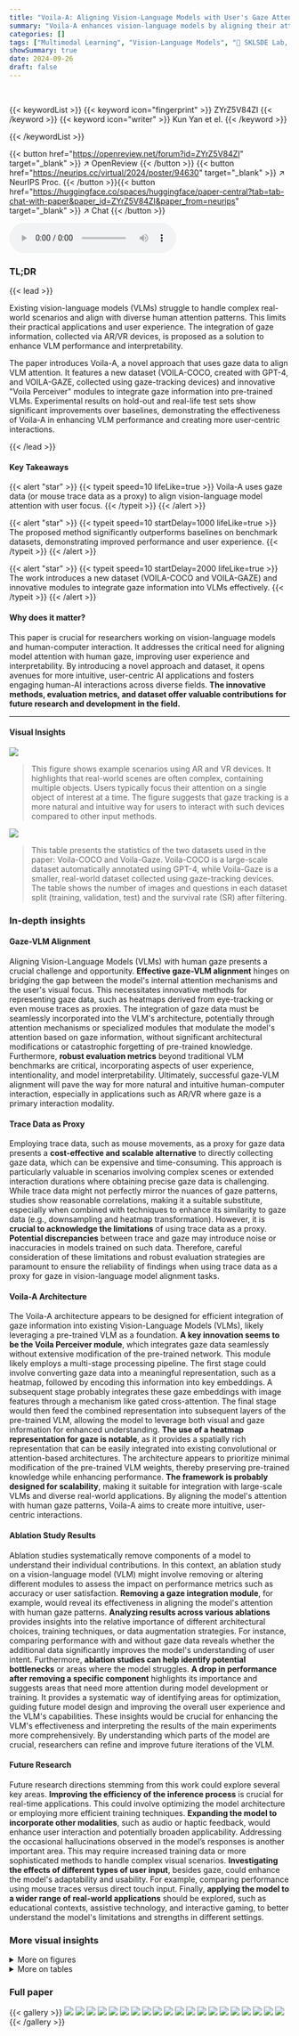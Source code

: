 ```yaml
---
title: "Voila-A: Aligning Vision-Language Models with User's Gaze Attention"
summary: "Voila-A enhances vision-language models by aligning their attention with user gaze, improving real-world application effectiveness and interpretability."
categories: []
tags: ["Multimodal Learning", "Vision-Language Models", "🏢 SKLSDE Lab, Beihang University",]
showSummary: true
date: 2024-09-26
draft: false
---
```


<br>

{{< keywordList >}}
{{< keyword icon="fingerprint" >}} ZYrZ5V84ZI {{< /keyword >}}
{{< keyword icon="writer" >}} Kun Yan et el. {{< /keyword >}}
 
{{< /keywordList >}}

{{< button href="https://openreview.net/forum?id=ZYrZ5V84ZI" target="_blank" >}}
↗ OpenReview
{{< /button >}}
{{< button href="https://neurips.cc/virtual/2024/poster/94630" target="_blank" >}}
↗ NeurIPS Proc.
{{< /button >}}{{< button href="https://huggingface.co/spaces/huggingface/paper-central?tab=tab-chat-with-paper&paper_id=ZYrZ5V84ZI&paper_from=neurips" target="_blank" >}}
↗ Chat
{{< /button >}}



<audio controls>
    <source src="https://ai-paper-reviewer.com/ZYrZ5V84ZI/podcast.wav" type="audio/wav">
    Your browser does not support the audio element.
</audio>


### TL;DR


{{< lead >}}

Existing vision-language models (VLMs) struggle to handle complex real-world scenarios and align with diverse human attention patterns.  This limits their practical applications and user experience.  The integration of gaze information, collected via AR/VR devices, is proposed as a solution to enhance VLM performance and interpretability. 

The paper introduces Voila-A, a novel approach that uses gaze data to align VLM attention.  It features a new dataset (VOILA-COCO, created with GPT-4, and VOILA-GAZE, collected using gaze-tracking devices) and innovative "Voila Perceiver" modules to integrate gaze information into pre-trained VLMs.  Experimental results on hold-out and real-life test sets show significant improvements over baselines, demonstrating the effectiveness of Voila-A in enhancing VLM performance and creating more user-centric interactions.

{{< /lead >}}


#### Key Takeaways

{{< alert "star" >}}
{{< typeit speed=10 lifeLike=true >}} Voila-A uses gaze data (or mouse trace data as a proxy) to align vision-language model attention with user focus. {{< /typeit >}}
{{< /alert >}}

{{< alert "star" >}}
{{< typeit speed=10 startDelay=1000 lifeLike=true >}} The proposed method significantly outperforms baselines on benchmark datasets, demonstrating improved performance and user experience. {{< /typeit >}}
{{< /alert >}}

{{< alert "star" >}}
{{< typeit speed=10 startDelay=2000 lifeLike=true >}} The work introduces a new dataset (VOILA-COCO and VOILA-GAZE) and innovative modules to integrate gaze information into VLMs effectively. {{< /typeit >}}
{{< /alert >}}

#### Why does it matter?
This paper is crucial for researchers working on vision-language models and human-computer interaction.  It addresses the critical need for aligning model attention with human gaze, improving user experience and interpretability. By introducing a novel approach and dataset, it opens avenues for more intuitive, user-centric AI applications and fosters engaging human-AI interactions across diverse fields. **The innovative methods, evaluation metrics, and dataset offer valuable contributions for future research and development in the field.**

------
#### Visual Insights



![](https://ai-paper-reviewer.com/ZYrZ5V84ZI/figures_1_1.jpg)

> This figure shows example scenarios using AR and VR devices.  It highlights that real-world scenes are often complex, containing multiple objects. Users typically focus their attention on a single object of interest at a time.  The figure suggests that gaze tracking is a more natural and intuitive way for users to interact with such devices compared to other input methods.





![](https://ai-paper-reviewer.com/ZYrZ5V84ZI/tables_4_1.jpg)

> This table presents the statistics of the two datasets used in the paper: Voila-COCO and Voila-Gaze.  Voila-COCO is a large-scale dataset automatically annotated using GPT-4, while Voila-Gaze is a smaller, real-world dataset collected using gaze-tracking devices. The table shows the number of images and questions in each dataset split (training, validation, test) and the survival rate (SR) after filtering.





### In-depth insights


#### Gaze-VLM Alignment
Aligning Vision-Language Models (VLMs) with human gaze presents a crucial challenge and opportunity.  **Effective gaze-VLM alignment** hinges on bridging the gap between the model's internal attention mechanisms and the user's visual focus.  This necessitates innovative methods for representing gaze data, such as heatmaps derived from eye-tracking or even mouse traces as proxies.  The integration of gaze data must be seamlessly incorporated into the VLM's architecture, potentially through attention mechanisms or specialized modules that modulate the model's attention based on gaze information, without significant architectural modifications or catastrophic forgetting of pre-trained knowledge.  Furthermore, **robust evaluation metrics** beyond traditional VLM benchmarks are critical, incorporating aspects of user experience, intentionality, and model interpretability.  Ultimately, successful gaze-VLM alignment will pave the way for more natural and intuitive human-computer interaction, especially in applications such as AR/VR where gaze is a primary interaction modality.

#### Trace Data as Proxy
Employing trace data, such as mouse movements, as a proxy for gaze data presents a **cost-effective and scalable alternative** to directly collecting gaze data, which can be expensive and time-consuming.  This approach is particularly valuable in scenarios involving complex scenes or extended interaction durations where obtaining precise gaze data is challenging. While trace data might not perfectly mirror the nuances of gaze patterns, studies show reasonable correlations, making it a suitable substitute, especially when combined with techniques to enhance its similarity to gaze data (e.g., downsampling and heatmap transformation).  However, it is **crucial to acknowledge the limitations** of using trace data as a proxy.  **Potential discrepancies** between trace and gaze may introduce noise or inaccuracies in models trained on such data.  Therefore, careful consideration of these limitations and robust evaluation strategies are paramount to ensure the reliability of findings when using trace data as a proxy for gaze in vision-language model alignment tasks.

#### Voila-A Architecture
The Voila-A architecture appears to be designed for efficient integration of gaze information into existing Vision-Language Models (VLMs), likely leveraging a pre-trained VLM as a foundation.  **A key innovation seems to be the Voila Perceiver module**, which integrates gaze data seamlessly without extensive modification of the pre-trained network. This module likely employs a multi-stage processing pipeline. The first stage could involve converting gaze data into a meaningful representation, such as a heatmap, followed by encoding this information into key embeddings.  A subsequent stage probably integrates these gaze embeddings with image features through a mechanism like gated cross-attention.  The final stage would then feed the combined representation into subsequent layers of the pre-trained VLM, allowing the model to leverage both visual and gaze information for enhanced understanding. **The use of a heatmap representation for gaze is notable**, as it provides a spatially rich representation that can be easily integrated into existing convolutional or attention-based architectures.  The architecture appears to prioritize minimal modification of the pre-trained VLM weights, thereby preserving pre-trained knowledge while enhancing performance. **The framework is probably designed for scalability**, making it suitable for integration with large-scale VLMs and diverse real-world applications. By aligning the model's attention with human gaze patterns, Voila-A aims to create more intuitive, user-centric interactions.

#### Ablation Study Results
Ablation studies systematically remove components of a model to understand their individual contributions.  In this context, an ablation study on a vision-language model (VLM) might involve removing or altering different modules to assess the impact on performance metrics such as accuracy or user satisfaction.  **Removing a gaze integration module**, for example, would reveal its effectiveness in aligning the model's attention with human gaze patterns.  **Analyzing results across various ablations** provides insights into the relative importance of different architectural choices, training techniques, or data augmentation strategies. For instance, comparing performance with and without gaze data reveals whether the additional data significantly improves the model's understanding of user intent.  Furthermore, **ablation studies can help identify potential bottlenecks** or areas where the model struggles.  **A drop in performance after removing a specific component** highlights its importance and suggests areas that need more attention during model development or training.  It provides a systematic way of identifying areas for optimization, guiding future model design and improving the overall user experience and the VLM's capabilities.  These insights would be crucial for enhancing the VLM's effectiveness and interpreting the results of the main experiments more comprehensively. By understanding which parts of the model are crucial, researchers can refine and improve future iterations of the VLM.

#### Future Research
Future research directions stemming from this work could explore several key areas.  **Improving the efficiency of the inference process** is crucial for real-time applications.  This could involve optimizing the model architecture or employing more efficient training techniques.  **Expanding the model to incorporate other modalities**, such as audio or haptic feedback, would enhance user interaction and potentially broaden applicability.  Addressing the occasional hallucinations observed in the model’s responses is another important area.  This may require increased training data or more sophisticated methods to handle complex visual scenarios.  **Investigating the effects of different types of user input**, besides gaze, could enhance the model's adaptability and usability. For example, comparing performance using mouse traces versus direct touch input.  Finally,  **applying the model to a wider range of real-world applications** should be explored, such as educational contexts, assistive technology, and interactive gaming, to better understand the model's limitations and strengths in different settings.


### More visual insights

<details>
<summary>More on figures
</summary>


![](https://ai-paper-reviewer.com/ZYrZ5V84ZI/figures_2_1.jpg)

> This figure shows the Earth Mover's Distance (EMD) between the average heatmaps of 1,000 gaze and trace samples at different sampling rates.  The EMD measures the difference between two probability distributions, in this case representing the similarity between gaze and mouse trace data. The x-axis represents the sampling rate, and the y-axis represents the EMD. A lower EMD indicates greater similarity. The graph shows that the EMD has a local minimum around a sampling rate of 25, suggesting that this sampling rate effectively transforms the trace data to be more similar to gaze data. This finding supports using mouse trace data as a proxy for gaze data in training vision-language models.


![](https://ai-paper-reviewer.com/ZYrZ5V84ZI/figures_3_1.jpg)

> This figure illustrates the pipeline for automatically annotating data using GPT-4. It starts with 100 seed samples from the LN-COCO dataset.  The prompt design is iteratively refined (10 iterations) using manual prompt tuning and GPT-4 to ensure helpful, diverse, and well-formatted grounded QA pairs are created. Once the prompt is finalized, the pipeline processes 25k image pairs from LN-COCO, using the refined prompt and GPT-4 to generate raw grounded QA pairs. A post-processing stage filters these pairs based on reward score and keywords, resulting in the final VOILA-COCO dataset of localized QA pairs, incorporating trace data alignment.


![](https://ai-paper-reviewer.com/ZYrZ5V84ZI/figures_5_1.jpg)

> This figure shows the architecture of the VOILA model. The left side illustrates how gaze fixation is processed into key embeddings that are integrated with image patches. The right side shows how the combined gaze and image information is processed through gated cross-attention modules and language model layers to produce a unified output reflecting both visual and linguistic information.


![](https://ai-paper-reviewer.com/ZYrZ5V84ZI/figures_7_1.jpg)

> This figure presents a bar chart comparing the performance of three vision-language models: VOILA, Otter, and Kosmos-2, on the VOILA-COCO-Testset. The chart shows the percentage of wins, ties, and losses for each model across three evaluation metrics: Overall, Helpful, and Grounding.  The results illustrate VOILA's superior performance, particularly in terms of helpfulness and grounding capabilities, compared to the baseline models.


![](https://ai-paper-reviewer.com/ZYrZ5V84ZI/figures_7_2.jpg)

> The figure shows the results of GPT-RANKING on the VOILA-GAZE test set.  It compares the performance of Voila-A against two baseline models (Otter and Kosmos-2) across three aspects: overall performance, helpfulness, and grounding. The bar chart displays the percentage of wins, ties, and losses for each comparison.


![](https://ai-paper-reviewer.com/ZYrZ5V84ZI/figures_15_1.jpg)

> This figure shows four different scenarios where a user wearing a head-mounted display interacts with a vision-language model (VLM) by making a gaze-based query.  Each scenario showcases the system's ability to understand and respond accurately to the user's gaze focus and intent. The scenarios range from simple object identification (e.g., determining the color of cakes) to more complex tasks involving user needs or intentions. The responses from the VLM demonstrate natural language understanding and real-world applicability.


![](https://ai-paper-reviewer.com/ZYrZ5V84ZI/figures_16_1.jpg)

> This figure shows a qualitative case study comparing the performance of three different models (Otter, Kosmos-2, and Voila) on various types of questions.  The top row shows examples where all models perform well. The middle row highlights scenarios where baseline models struggle with coreference and gaze grounding, while Voila performs well. The bottom row presents challenging scenarios where even Voila faces difficulties.


![](https://ai-paper-reviewer.com/ZYrZ5V84ZI/figures_17_1.jpg)

> This figure shows example images from the VOILA-GAZE dataset.  The images depict real-life scenarios captured using a gaze-tracking device. Each image shows a grocery store shelf with various fruits.  The gaze data is overlaid onto the images as points indicating where the user was looking while asking the corresponding questions.


![](https://ai-paper-reviewer.com/ZYrZ5V84ZI/figures_17_2.jpg)

> This figure shows three example images from the VOILA-GAZE dataset. Each image shows a scene from a real-world setting (supermarket, museum, and home) and includes gaze data. The gaze data is represented by circles around specific locations that the user was focusing on.


![](https://ai-paper-reviewer.com/ZYrZ5V84ZI/figures_17_3.jpg)

> This figure shows example annotations from the VOILA-COCO dataset. Each image shows an egocentric view with gaze points overlaid.  The captions and questions demonstrate how gaze data is used to generate relevant and contextually appropriate questions and answers.  It highlights the integration of image, gaze, and language to simulate real-world human-AI interactions.


![](https://ai-paper-reviewer.com/ZYrZ5V84ZI/figures_17_4.jpg)

> This figure visualizes the word count distribution and length distribution of direct questions from the VOILA-COCO dataset.  The wordcloud (a) shows the most frequent words used in the direct questions, giving insight into the common topics and vocabulary.  The histogram (b) displays the frequency of questions with different word counts, showing the distribution of question lengths in the dataset.


![](https://ai-paper-reviewer.com/ZYrZ5V84ZI/figures_18_1.jpg)

> This figure visualizes the indirect questions from the VOILA-COCO dataset.  It shows two sub-figures: (a) Wordcloud, which displays a visual representation of the frequency of words used in the indirect questions; and (b) Length Distribution, which presents a histogram showing the distribution of the number of words per indirect question.


![](https://ai-paper-reviewer.com/ZYrZ5V84ZI/figures_18_2.jpg)

> This figure shows several annotated examples from the VOILA-COCO dataset.  Each example includes an image, a gaze heatmap, a caption describing the image, a question about the image, an indirect version of the question (more conversational), and a generated answer. The examples demonstrate the pipeline's ability to generate accurate and relevant answers based on the image and gaze information.


![](https://ai-paper-reviewer.com/ZYrZ5V84ZI/figures_20_1.jpg)

> This figure shows several examples from the VOILA-COCO dataset. Each example consists of an image, a gaze heatmap, a caption generated by a human, a question asked by the human, an indirect question that reflects the human's gaze focus, and finally, an answer to both the original question and the indirect question.  The examples illustrate the diverse scenarios and complexities covered in the dataset.


![](https://ai-paper-reviewer.com/ZYrZ5V84ZI/figures_21_1.jpg)

> The figure shows the pseudocode for the GPT-4 ranking procedure used to evaluate the models.  The procedure takes as input a list of keys corresponding to question-answer pairs. For each key, it retrieves the responses from two models, model1 and model2. It then constructs two prompts for GPT-4, one with answer1 preceding answer2, and the other with answer2 preceding answer1. The GPT-4 responses are used to compute a score, which is then appended to a list of scores. The final list of scores represents the GPT-4 ranking evaluation of the two models.


![](https://ai-paper-reviewer.com/ZYrZ5V84ZI/figures_22_1.jpg)

> This figure illustrates the architecture of the VOILA model, showing how gaze information is integrated with image features to improve vision-language model performance.  The left side depicts the processing of gaze data into key embeddings, which are then combined with image embeddings and fed into a self-attention mechanism. The right side details how this combined information is integrated into the language model to generate a unified output.


</details>




<details>
<summary>More on tables
</summary>


![](https://ai-paper-reviewer.com/ZYrZ5V84ZI/tables_7_1.jpg)
> This table presents the results of an ablation study on different query types (direct and coreference) and their impact on the model's performance. It compares the winning rate (WR), loss rate (LR), and reward scores for Otter-base and VOILA models across different question types.  Additionally, it shows the results with in-context prompts to demonstrate the impact of adding contextual information on the model's ability to handle coreference queries.

![](https://ai-paper-reviewer.com/ZYrZ5V84ZI/tables_8_1.jpg)
> This table presents the results of ablation studies comparing different methods of integrating gaze data into the Vision-Language Model (VLM).  The methods compared include using gaze as discrete position tokens, gaze bounding box as image patches, gaze bounding box as discrete position tokens, and the proposed Voila method which uses gaze as a heatmap. The results are presented in terms of winning rate (WR), loss rate (LR), and reward score, all relative to the Otter-base model.

![](https://ai-paper-reviewer.com/ZYrZ5V84ZI/tables_8_2.jpg)
> This table presents the results of ablation studies on the training procedure of the VOILA model. It compares the performance of different fine-tuning strategies on the model's ability to align vision-language models with the user's gaze attention. The strategies involve fine-tuning different layers (gaze weight only, gaze weight + LoRA, and gaze weight + perceiver + cross-attention) and freezing all layers in the baseline Otter model. The performance is measured using winning rate (WR), learning rate (LR), and reward score, with VOILA's approach achieving the best performance.

![](https://ai-paper-reviewer.com/ZYrZ5V84ZI/tables_16_1.jpg)
> This table presents the statistics for the VOILA-COCO and VOILA-GAZE datasets, showing the number of images and questions in each split (training, validation, test).  The Survival Rate (SR) indicates the percentage of raw data retained after filtering steps during data annotation and curation.

</details>




### Full paper

{{< gallery >}}
<img src="https://ai-paper-reviewer.com/ZYrZ5V84ZI/1.png" class="grid-w50 md:grid-w33 xl:grid-w25" />
<img src="https://ai-paper-reviewer.com/ZYrZ5V84ZI/2.png" class="grid-w50 md:grid-w33 xl:grid-w25" />
<img src="https://ai-paper-reviewer.com/ZYrZ5V84ZI/3.png" class="grid-w50 md:grid-w33 xl:grid-w25" />
<img src="https://ai-paper-reviewer.com/ZYrZ5V84ZI/4.png" class="grid-w50 md:grid-w33 xl:grid-w25" />
<img src="https://ai-paper-reviewer.com/ZYrZ5V84ZI/5.png" class="grid-w50 md:grid-w33 xl:grid-w25" />
<img src="https://ai-paper-reviewer.com/ZYrZ5V84ZI/6.png" class="grid-w50 md:grid-w33 xl:grid-w25" />
<img src="https://ai-paper-reviewer.com/ZYrZ5V84ZI/7.png" class="grid-w50 md:grid-w33 xl:grid-w25" />
<img src="https://ai-paper-reviewer.com/ZYrZ5V84ZI/8.png" class="grid-w50 md:grid-w33 xl:grid-w25" />
<img src="https://ai-paper-reviewer.com/ZYrZ5V84ZI/9.png" class="grid-w50 md:grid-w33 xl:grid-w25" />
<img src="https://ai-paper-reviewer.com/ZYrZ5V84ZI/10.png" class="grid-w50 md:grid-w33 xl:grid-w25" />
<img src="https://ai-paper-reviewer.com/ZYrZ5V84ZI/11.png" class="grid-w50 md:grid-w33 xl:grid-w25" />
<img src="https://ai-paper-reviewer.com/ZYrZ5V84ZI/12.png" class="grid-w50 md:grid-w33 xl:grid-w25" />
<img src="https://ai-paper-reviewer.com/ZYrZ5V84ZI/13.png" class="grid-w50 md:grid-w33 xl:grid-w25" />
<img src="https://ai-paper-reviewer.com/ZYrZ5V84ZI/14.png" class="grid-w50 md:grid-w33 xl:grid-w25" />
<img src="https://ai-paper-reviewer.com/ZYrZ5V84ZI/15.png" class="grid-w50 md:grid-w33 xl:grid-w25" />
<img src="https://ai-paper-reviewer.com/ZYrZ5V84ZI/16.png" class="grid-w50 md:grid-w33 xl:grid-w25" />
<img src="https://ai-paper-reviewer.com/ZYrZ5V84ZI/17.png" class="grid-w50 md:grid-w33 xl:grid-w25" />
<img src="https://ai-paper-reviewer.com/ZYrZ5V84ZI/18.png" class="grid-w50 md:grid-w33 xl:grid-w25" />
<img src="https://ai-paper-reviewer.com/ZYrZ5V84ZI/19.png" class="grid-w50 md:grid-w33 xl:grid-w25" />
<img src="https://ai-paper-reviewer.com/ZYrZ5V84ZI/20.png" class="grid-w50 md:grid-w33 xl:grid-w25" />
{{< /gallery >}}